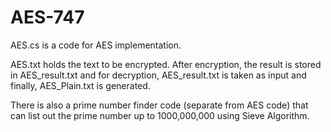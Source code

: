 # AES-747

AES.cs is a code for AES implementation.

AES.txt holds the text to be encrypted. After encryption, the result is stored in AES_result.txt and for decryption, AES_result.txt is taken as input and finally, AES_Plain.txt is generated.

There is also a prime number finder code (separate from AES code) that can list out the prime number up to 1000,000,000 using Sieve Algorithm.

